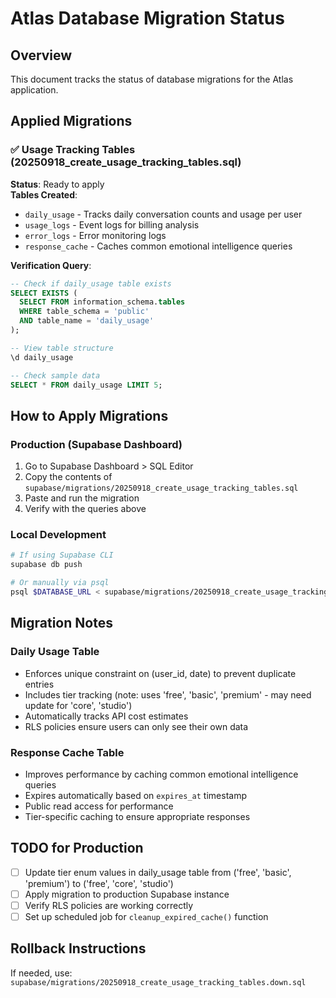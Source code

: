 # Atlas Database Migration Status

## Overview
This document tracks the status of database migrations for the Atlas application.

## Applied Migrations

### ✅ Usage Tracking Tables (20250918_create_usage_tracking_tables.sql)
**Status**: Ready to apply  
**Tables Created**:
- `daily_usage` - Tracks daily conversation counts and usage per user
- `usage_logs` - Event logs for billing analysis
- `error_logs` - Error monitoring logs
- `response_cache` - Caches common emotional intelligence queries

**Verification Query**:
```sql
-- Check if daily_usage table exists
SELECT EXISTS (
  SELECT FROM information_schema.tables 
  WHERE table_schema = 'public' 
  AND table_name = 'daily_usage'
);

-- View table structure
\d daily_usage

-- Check sample data
SELECT * FROM daily_usage LIMIT 5;
```

## How to Apply Migrations

### Production (Supabase Dashboard)
1. Go to Supabase Dashboard > SQL Editor
2. Copy the contents of `supabase/migrations/20250918_create_usage_tracking_tables.sql`
3. Paste and run the migration
4. Verify with the queries above

### Local Development
```bash
# If using Supabase CLI
supabase db push

# Or manually via psql
psql $DATABASE_URL < supabase/migrations/20250918_create_usage_tracking_tables.sql
```

## Migration Notes

### Daily Usage Table
- Enforces unique constraint on (user_id, date) to prevent duplicate entries
- Includes tier tracking (note: uses 'free', 'basic', 'premium' - may need update for 'core', 'studio')
- Automatically tracks API cost estimates
- RLS policies ensure users can only see their own data

### Response Cache Table
- Improves performance by caching common emotional intelligence queries
- Expires automatically based on `expires_at` timestamp
- Public read access for performance
- Tier-specific caching to ensure appropriate responses

## TODO for Production
- [ ] Update tier enum values in daily_usage table from ('free', 'basic', 'premium') to ('free', 'core', 'studio')
- [ ] Apply migration to production Supabase instance
- [ ] Verify RLS policies are working correctly
- [ ] Set up scheduled job for `cleanup_expired_cache()` function

## Rollback Instructions
If needed, use: `supabase/migrations/20250918_create_usage_tracking_tables.down.sql`
